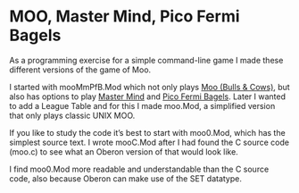 # MOO, Master Mind, Pico Fermi Bagels

As a programming exercise for a simple command-line game I made these different versions of the game of Moo.

I started with mooMmPfB.Mod which not only plays [Moo (Bulls & Cows)](https://en.wikipedia.org/wiki/Bulls_and_Cows), but also has options to play [Master Mind](https://en.wikipedia.org/wiki/Mastermind_(board_game)) and [Pico Fermi Bagels](https://everything2.com/title/Pico+Fermi+Bagels).
Later I wanted to add a League Table and for this I made moo.Mod, a simplified version that only plays classic UNIX MOO.

If you like to study the code it’s best to start with moo0.Mod, which has the simplest source text.
I wrote mooC.Mod after I had found the C&nbsp;source code (moo.c) to see what an Oberon version of that would look like.

I find moo0.Mod more readable and understandable than the C&nbsp;source code, also because Oberon can make use of the SET datatype.
